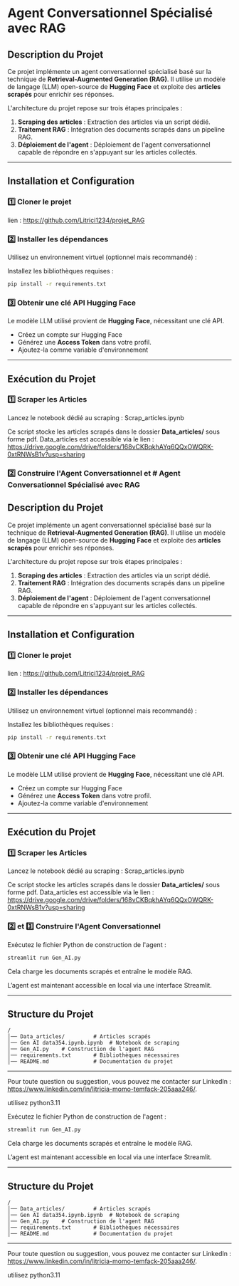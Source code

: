 # Agent Conversationnel Spécialisé avec RAG

##  Description du Projet
Ce projet implémente un agent conversationnel spécialisé basé sur la technique de **Retrieval-Augmented Generation (RAG)**. Il utilise un modèle de langage (LLM) open-source de **Hugging Face** et exploite des **articles scrapés** pour enrichir ses réponses.

L'architecture du projet repose sur trois étapes principales :
1. **Scraping des articles** : Extraction des articles via un script dédié.
2. **Traitement RAG** : Intégration des documents scrapés dans un pipeline RAG.
3. **Déploiement de l'agent** : Déploiement de l'agent conversationnel capable de répondre en s'appuyant sur les articles collectés.

---

##  Installation et Configuration
### 1️⃣ Cloner le projet
 lien :  https://github.com/Litrici1234/projet_RAG


### 2️⃣ Installer les dépendances
Utilisez un environnement virtuel (optionnel mais recommandé) :

Installez les bibliothèques requises :
```bash
pip install -r requirements.txt
```

### 3️⃣ Obtenir une clé API Hugging Face
Le modèle LLM utilisé provient de **Hugging Face**, nécessitant une clé API.
- Créez un compte sur Hugging Face
- Générez une **Access Token** dans votre profil.
- Ajoutez-la comme variable d'environnement
 
---

##  Exécution du Projet
### 1️⃣ Scraper les Articles
Lancez le notebook dédié au scraping : Scrap_articles.ipynb

Ce script stocke les articles scrapés dans le dossier **Data_articles/** sous forme pdf.
Data_articles est accessible via le lien : https://drive.google.com/drive/folders/168vCKBqkhAYq6QQxOWQRK-0xtRNWsB1v?usp=sharing
### 2️⃣ Construire l'Agent Conversationnel et # Agent Conversationnel Spécialisé avec RAG

##  Description du Projet
Ce projet implémente un agent conversationnel spécialisé basé sur la technique de **Retrieval-Augmented Generation (RAG)**. Il utilise un modèle de langage (LLM) open-source de **Hugging Face** et exploite des **articles scrapés** pour enrichir ses réponses.

L'architecture du projet repose sur trois étapes principales :
1. **Scraping des articles** : Extraction des articles via un script dédié.
2. **Traitement RAG** : Intégration des documents scrapés dans un pipeline RAG.
3. **Déploiement de l'agent** : Déploiement de l'agent conversationnel capable de répondre en s'appuyant sur les articles collectés.

---

##  Installation et Configuration
### 1️⃣ Cloner le projet
 lien :  https://github.com/Litrici1234/projet_RAG


### 2️⃣ Installer les dépendances
Utilisez un environnement virtuel (optionnel mais recommandé) :

Installez les bibliothèques requises :
```bash
pip install -r requirements.txt
```

### 3️⃣ Obtenir une clé API Hugging Face
Le modèle LLM utilisé provient de **Hugging Face**, nécessitant une clé API.
- Créez un compte sur Hugging Face
- Générez une **Access Token** dans votre profil.
- Ajoutez-la comme variable d'environnement
 
---

##  Exécution du Projet
### 1️⃣ Scraper les Articles
Lancez le notebook dédié au scraping : Scrap_articles.ipynb

Ce script stocke les articles scrapés dans le dossier **Data_articles/** sous forme pdf.
Data_articles est accessible via le lien : https://drive.google.com/drive/folders/168vCKBqkhAYq6QQxOWQRK-0xtRNWsB1v?usp=sharing
### 2️⃣  et 3️⃣  Construire l'Agent Conversationnel
Exécutez le fichier Python de construction de l'agent :
```bash
streamlit run Gen_AI.py
```
Cela charge les documents scrapés et entraîne le modèle RAG.

L’agent est maintenant accessible en local via une interface Streamlit.

---

## Structure du Projet
```
/
│── Data_articles/         # Articles scrapés
│── Gen AI data354.ipynb.ipynb  # Notebook de scraping
│── Gen_AI.py    # Construction de l'agent RAG
│── requirements.txt       # Bibliothèques nécessaires
│── README.md              # Documentation du projet
```

---



Pour toute question ou suggestion, vous pouvez me contacter sur LinkedIn : https://www.linkedin.com/in/litricia-momo-temfack-205aaa246/.

utilisez python3.11



Exécutez le fichier Python de construction de l'agent :
```bash
streamlit run Gen_AI.py
```
Cela charge les documents scrapés et entraîne le modèle RAG.

L’agent est maintenant accessible en local via une interface Streamlit.

---

## Structure du Projet
```
/
│── Data_articles/         # Articles scrapés
│── Gen AI data354.ipynb.ipynb  # Notebook de scraping
│── Gen_AI.py    # Construction de l'agent RAG
│── requirements.txt       # Bibliothèques nécessaires
│── README.md              # Documentation du projet
```

---



Pour toute question ou suggestion, vous pouvez me contacter sur LinkedIn : https://www.linkedin.com/in/litricia-momo-temfack-205aaa246/.

utilisez python3.11


